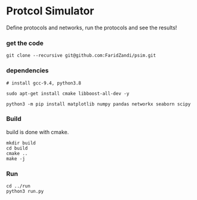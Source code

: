 # Protcol Simulator

Define protocols and networks, run the protocols and see the results!


### get the code 
```
git clone --recursive git@github.com:FaridZandi/psim.git
```


### dependencies 
```
# install gcc-9.4, python3.8

sudo apt-get install cmake libboost-all-dev -y
 
python3 -m pip install matplotlib numpy pandas networkx seaborn scipy
```

### Build 

build is done with cmake. 

```
mkdir build 
cd build 
cmake ..
make -j
```

### Run 

```
cd ../run
python3 run.py
```
